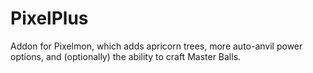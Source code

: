 # PixelPlus
Addon for Pixelmon, which adds apricorn trees, more auto-anvil power options, and (optionally) the ability to craft Master Balls.
